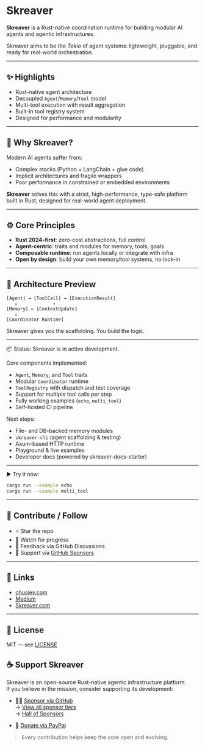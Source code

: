 # Skreaver

**Skreaver** is a Rust-native coordination runtime for building modular AI agents and agentic infrastructures.

Skreaver aims to be the *Tokio* of agent systems: lightweight, pluggable, and ready for real-world orchestration.

---

## ✨ Highlights

- Rust-native agent architecture
- Decoupled `Agent`/`Memory`/`Tool` model
- Multi-tool execution with result aggregation
- Built-in tool registry system
- Designed for performance and modularity

---

## 🧠 Why Skreaver?

Modern AI agents suffer from:

- Complex stacks (Python + LangChain + glue code)
- Implicit architectures and fragile wrappers
- Poor performance in constrained or embedded environments

**Skreaver** solves this with a strict, high-performance, type-safe platform built in Rust, designed for real-world agent deployment.

---

## ⚙️ Core Principles

- **Rust 2024-first**: zero-cost abstractions, full control
- **Agent-centric**: traits and modules for memory, tools, goals
- **Composable runtime**: run agents locally or integrate with infra
- **Open by design**: build your own memory/tool systems, no lock-in

---

## 📐 Architecture Preview

```text
[Agent] → [ToolCall] → [ExecutionResult]
   ↓             ↑
[Memory] ← [ContextUpdate]
   ↓
[Coordinator Runtime]
````

Skreaver gives you the scaffolding. You build the logic.

---

📦 Status: Skreaver is in active development.

Core components implemented:
- `Agent`, `Memory`, and `Tool` traits
- Modular `Coordinator` runtime
- `ToolRegistry` with dispatch and test coverage
- Support for multiple tool calls per step
- Fully working examples (`echo`, `multi_tool`)
- Self-hosted CI pipeline

Next steps:
- File- and DB-backed memory modules
- `skreaver-cli` (agent scaffolding & testing)
- Axum-based HTTP runtime
- Playground & live examples
- Developer docs (powered by skreaver-docs-starter)

---

▶️ Try it now:
```bash
cargo run --example echo
cargo run --example multi_tool
```

---

## 🤝 Contribute / Follow

* ⭐ Star the repo
* 👀 Watch for progress
* 💬 Feedback via GitHub Discussions
* 💸 Support via [GitHub Sponsors](https://github.com/sponsors/shurankain)

---

## 🔗 Links

* [ohusiev.com](https://ohusiev.com)
* [Medium](https://medium.com/@ohusiev_6834)
* [Skreaver.com](https://skreaver.com)

---

## 📄 License

MIT — see [LICENSE](./LICENSE)

## ☕ Support Skreaver

Skreaver is an open-source Rust-native agentic infrastructure platform.  
If you believe in the mission, consider supporting its development:

- 💛💙 [Sponsor via GitHub](https://github.com/sponsors/shurankain)  
  → [View all sponsor tiers](./sponsorship/SPONSORS.md)  
  → [Hall of Sponsors](./sponsorship/hall-of-sponsors.md)

- 💸 [Donate via PayPal](https://www.paypal.com/paypalme/olhusiev)

> Every contribution helps keep the core open and evolving.
